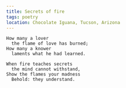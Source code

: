 ```yaml
---
title: Secrets of fire
tags: poetry
location: Chocolate Iguana, Tucson, Arizona
---
```


    How many a lover
      the flame of love has burned;
    How many a knower
      laments what he had learned.

    When fire teaches secrets
      the mind cannot withstand,
    Show the flames your madness
      Behold: they understand.


